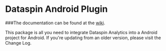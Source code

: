# Dataspin Android Plugin

###The documentation can be found at the [wiki](https://github.com/Dataspin/Dataspin-Android-Plugin/wiki).

This package is all you need to integrate Dataspin Analytics into a Android project for Android. If you're updating from an older version, please visit the Change Log. 
